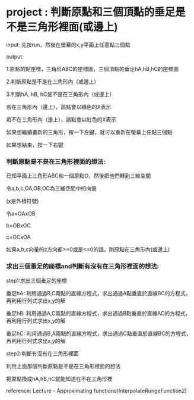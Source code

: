 # project : 判斷原點和三個頂點的垂足是不是三角形裡面(或邊上)

input: 先按run，然後在螢幕的x,y平面上任意點三個點

output:

1.原點的點座標，三角形ABC的座標圖，三個頂點的垂足hA,hB,hC的座標圖

2.判斷原點是不是在三角形內（或邊上）

3.判斷hA, hB, hC是不是在三角形內（或邊上）

若在三角形內（邊上），該點會以綠色的X表示

若不在三角形內（邊上），該點會以紅色的X表示


如果想繼續畫新的三角形，按一下左鍵，就可以重新在螢幕上任點三個點

如果想結束，按一下右鍵


### 判斷原點是不是在三角形裡面的想法:

已知平面上三角形ABC和一個原點O，然後把他們轉到三維空間

令a,b,c,OA,OB,OC為三維空間中的向量

(x是外積符號)

令a=OAxOB

  b=OBxOC

  c=OCxOA

如果a,b,c向量的z方向都>=0或是<=0的話，則原點在三角形內(或邊上)



### 求出三個垂足的座標and判斷有沒有在三角形裡面的想法:

step1:求出三個垂足的座標

垂足hA: 利用通過B,C兩點的直線方程式，求出通過A點垂直於直線BC的方程式，再利用行列式求出x,y的解
       
垂足hB: 利用通過A,C兩點的直線方程式，求出通過B點垂直於直線AC的方程式，再利用行列式求出x,y的解
       
垂足hC: 利用通過B,A兩點的直線方程式，求出通過C點垂直於直線BC的方程式，再利用行列式求出x,y的解
       
step2:判斷有沒有在三角形裡面

利用上面那個判斷原點是不是在三角形裡面的想法

把原點換成hA,hB,hC就能知道在不在三角形裡

reference: Lecture - Approximating functions(InterpolateRungeFunction2)

